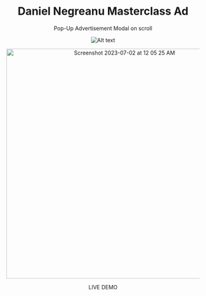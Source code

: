 <div align="center">
  
# Daniel Negreanu Masterclass Ad

Pop-Up Advertisement Modal on scroll

![Alt text](https://sample/url/name-of-gif-file.gif)

<img width="600" alt="Screenshot 2023-07-02 at 12 05 25 AM" src="https://github.com/Jgar514/negreanuPop-Up/assets/119822971/4433fe3e-6ccb-4cb4-9b52-58b0e8363d38">

LIVE DEMO

</div>
